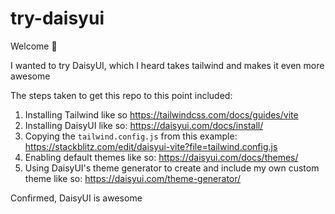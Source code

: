 # try-daisyui

Welcome 👋

I wanted to try DaisyUI, which I heard takes tailwind and makes it even more awesome

The steps taken to get this repo to this point included:

1. Installing Tailwind like so https://tailwindcss.com/docs/guides/vite
2. Installing DaisyUI like so: https://daisyui.com/docs/install/
3. Copying the `tailwind.config.js` from this example: https://stackblitz.com/edit/daisyui-vite?file=tailwind.config.js
4. Enabling default themes like so: https://daisyui.com/docs/themes/
5. Using DaisyUI's theme generator to create and include my own custom theme like so: https://daisyui.com/theme-generator/

Confirmed, DaisyUI is awesome

